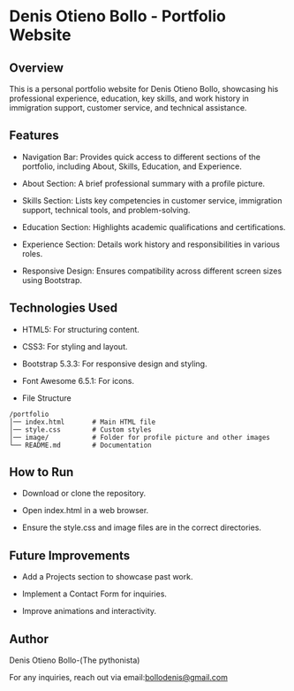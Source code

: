 # Denis Otieno Bollo - Portfolio Website

## Overview

This is a personal portfolio website for Denis Otieno Bollo, showcasing his professional experience, education, key skills, and work history in immigration support, customer service, and technical assistance.

## Features

- Navigation Bar: Provides quick access to different sections of the portfolio, including About, Skills, Education, and Experience.

- About Section: A brief professional summary with a profile picture.

- Skills Section: Lists key competencies in customer service, immigration support, technical tools, and problem-solving.

- Education Section: Highlights academic qualifications and certifications.

- Experience Section: Details work history and responsibilities in various roles.

- Responsive Design: Ensures compatibility across different screen sizes using Bootstrap.

## Technologies Used

- HTML5: For structuring content.

- CSS3: For styling and layout.

- Bootstrap 5.3.3: For responsive design and styling.

- Font Awesome 6.5.1: For icons.

- File Structure
```
/portfolio
│── index.html       # Main HTML file
│── style.css        # Custom styles
│── image/           # Folder for profile picture and other images
└── README.md        # Documentation
```

## How to Run

- Download or clone the repository.

- Open index.html in a web browser.

- Ensure the style.css and image files are in the correct directories.

## Future Improvements

- Add a Projects section to showcase past work.

- Implement a Contact Form for inquiries.

- Improve animations and interactivity.

## Author

Denis Otieno Bollo-(The pythonista)

For any inquiries, reach out via email:bollodenis@gmail.com